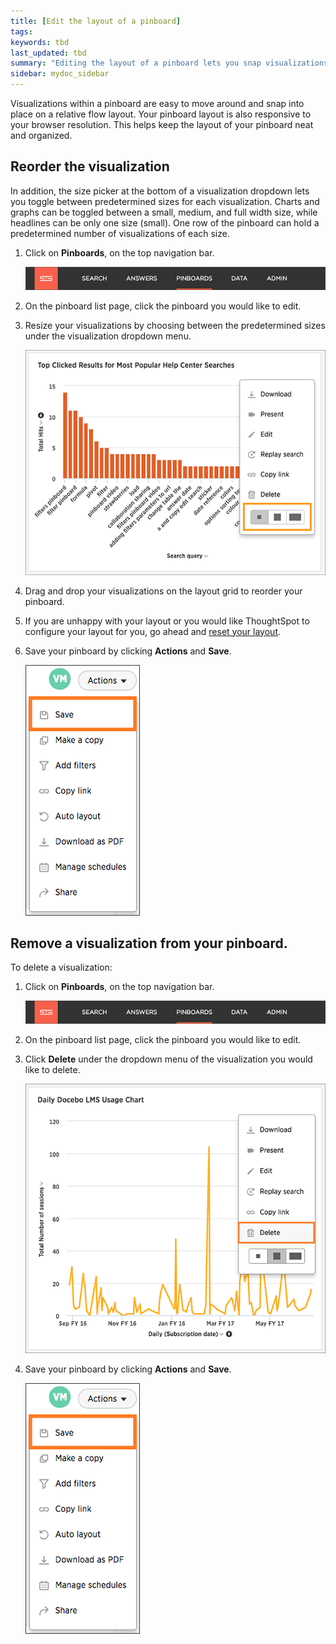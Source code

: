 ```yaml
---
title: [Edit the layout of a pinboard]
tags:
keywords: tbd
last_updated: tbd
summary: "Editing the layout of a pinboard lets you snap visualizations into place, choose between set visualization sizes, and reset your layout."
sidebar: mydoc_sidebar
---
```

Visualizations within a pinboard are easy to move around and snap into place on a relative flow layout. Your pinboard layout is also responsive to your browser resolution. This helps keep the layout of your pinboard neat and organized.

## Reorder the visualization

In addition, the size picker at the bottom of a visualization dropdown lets you toggle between predetermined sizes for each visualization. Charts and graphs can be toggled between a small, medium, and full width size, while headlines can be only one size (small). One row of the pinboard can hold a predetermined number of visualizations of each size.

1. Click on **Pinboards**, on the top navigation bar.

     ![](/pages/shared/conrefs/../../images/click_pinboards_icon.png "Pinboards")

2. On the pinboard list page, click the pinboard you would like to edit.
3. Resize your visualizations by choosing between the predetermined sizes under the visualization dropdown menu.

     ![](/pages/images/resize_pinboard_visualization.png "Resize your visualization")

4. Drag and drop your visualizations on the layout grid to reorder your pinboard.
5. If you are unhappy with your layout or you would like ThoughtSpot to configure your layout for you, go ahead and [reset your layout](reset_the_layout_of_a_pinboard.html#).
6. Save your pinboard by clicking **Actions** and **Save**.

     ![](/pages/shared/conrefs/../../images/save_a_pinboard.png "Save your pinboard")

## Remove a visualization from your pinboard.

To delete a visualization:

1. Click on **Pinboards**, on the top navigation bar.

     ![](/pages/shared/conrefs/../../images/click_pinboards_icon.png "Pinboards")

2. On the pinboard list page, click the pinboard you would like to edit.
3. Click **Delete** under the dropdown menu of the visualization you would like to delete.

     ![](/pages/images/detele_a_pinboard_visualization.png "Delete a visualization")

4. Save your pinboard by clicking **Actions** and **Save**.

     ![](/pages/shared/conrefs/../../images/save_a_pinboard.png "Save your pinboard")
